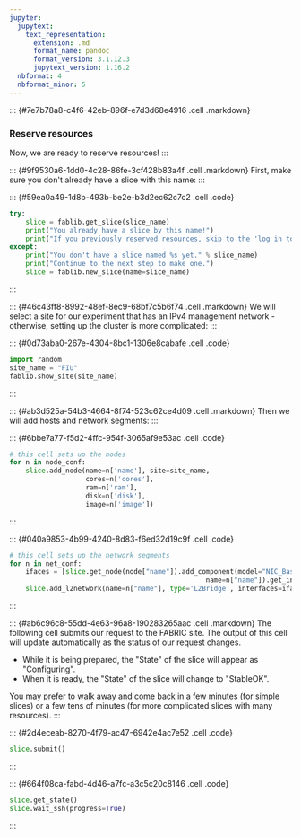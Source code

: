 ```yaml
---
jupyter:
  jupytext:
    text_representation:
      extension: .md
      format_name: pandoc
      format_version: 3.1.12.3
      jupytext_version: 1.16.2
  nbformat: 4
  nbformat_minor: 5
---
```


::: {#7e7b78a8-c4f6-42eb-896f-e7d3d68e4916 .cell .markdown}
### Reserve resources

Now, we are ready to reserve resources!
:::

::: {#9f9530a6-1dd0-4c28-86fe-3cf428b83a4f .cell .markdown}
First, make sure you don't already have a slice with this name:
:::

::: {#59ea0a49-1d8b-493b-be2e-b3d2ec62c7c2 .cell .code}
``` python
try:
    slice = fablib.get_slice(slice_name)
    print("You already have a slice by this name!")
    print("If you previously reserved resources, skip to the 'log in to resources' section.")
except:
    print("You don't have a slice named %s yet." % slice_name)
    print("Continue to the next step to make one.")
    slice = fablib.new_slice(name=slice_name)
```
:::

::: {#46c43ff8-8992-48ef-8ec9-68bf7c5b6f74 .cell .markdown}
We will select a site for our experiment that has an IPv4 management network - otherwise, setting up the cluster is more complicated:
:::

::: {#0d73aba0-267e-4304-8bc1-1306e8cabafe .cell .code}
``` python
import random
site_name = "FIU"
fablib.show_site(site_name)
```
:::

::: {#ab3d525a-54b3-4664-8f74-523c62ce4d09 .cell .markdown}
Then we will add hosts and network segments:
:::

::: {#6bbe7a77-f5d2-4ffc-954f-3065af9e53ac .cell .code}
``` python
# this cell sets up the nodes
for n in node_conf:
    slice.add_node(name=n['name'], site=site_name, 
                   cores=n['cores'], 
                   ram=n['ram'], 
                   disk=n['disk'], 
                   image=n['image'])
```
:::

::: {#040a9853-4b99-4240-8d83-f6ed32d19c9f .cell .code}
``` python
# this cell sets up the network segments
for n in net_conf:
    ifaces = [slice.get_node(node["name"]).add_component(model="NIC_Basic", 
                                                 name=n["name"]).get_interfaces()[0] for node in n['nodes'] ]
    slice.add_l2network(name=n["name"], type='L2Bridge', interfaces=ifaces)
```
:::

::: {#ab6c96c8-55dd-4e63-96a8-190283265aac .cell .markdown}
The following cell submits our request to the FABRIC site. The output of this cell will update automatically as the status of our request changes.

-   While it is being prepared, the "State" of the slice will appear as "Configuring".
-   When it is ready, the "State" of the slice will change to "StableOK".

You may prefer to walk away and come back in a few minutes (for simple slices) or a few tens of minutes (for more complicated slices with many resources).
:::

::: {#2d4eceab-8270-4f79-ac47-6942e4ac7e52 .cell .code}
``` python
slice.submit()
```
:::

::: {#664f08ca-fabd-4d46-a7fc-a3c5c20c8146 .cell .code}
``` python
slice.get_state()
slice.wait_ssh(progress=True)
```
:::